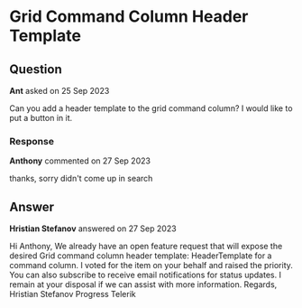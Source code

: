 # Grid Command Column Header Template

## Question

**Ant** asked on 25 Sep 2023

Can you add a header template to the grid command column? I would like to put a button in it.

### Response

**Anthony** commented on 27 Sep 2023

thanks, sorry didn't come up in search

## Answer

**Hristian Stefanov** answered on 27 Sep 2023

Hi Anthony, We already have an open feature request that will expose the desired Grid command column header template: HeaderTemplate for a command column. I voted for the item on your behalf and raised the priority. You can also subscribe to receive email notifications for status updates. I remain at your disposal if we can assist with more information. Regards, Hristian Stefanov Progress Telerik
